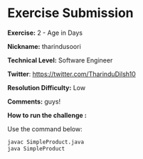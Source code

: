 # Exercise Submission

**Exercise:** 2 - Age in Days

**Nickname:** tharindusoori

**Technical Level:** Software Engineer

**Twitter**: https://twitter.com/TharinduDilsh10

**Resolution Difficulty:** Low

**Comments:** guys!

**How to run the challenge :**

Use the command below: 
```bash
javac SimpleProduct.java
java SimpleProduct
```